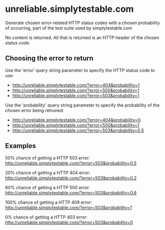 unreliable.simplytestable.com
=============================

Generate chosen error-related HTTP status codes with a chosen probability of occurring, part of the test suite used by simplytestable.com

No content is returned. All that is returned is an HTTP header of the chosen status code.

## Choosing the error to return

Use the 'error' query string parameter to specify the HTTP status code to use:

- http://unreliable.simplytestable.com/?error=404&probability=1
- http://unreliable.simplytestable.com/?error=500&probability=1
- http://unreliable.simplytestable.com/?error=503&probability=1

Use the 'probability' query string parameter to specify the probability of the chosen error being retruned:

- http://unreliable.simplytestable.com/?error=404&probability=0
- http://unreliable.simplytestable.com/?error=500&probability=1
- http://unreliable.simplytestable.com/?error=503&probability=0.5

## Examples

50% chance of getting a HTTP 503 error:<br>
http://unreliable.simplytestable.com/?error=503&probability=0.5

20% chance of getting a HTTP 404 error:<br>
http://unreliable.simplytestable.com/?error=503&probability=0.2

60% chance of getting a HTTP 500 error:<br>
http://unreliable.simplytestable.com/?error=503&probability=0.6

100% chance of getting a HTTP 409 error:<br>
http://unreliable.simplytestable.com/?error=503&probability=1

0% chance of getting a HTTP 403 error:<br>
http://unreliable.simplytestable.com/?error=503&probability=0
